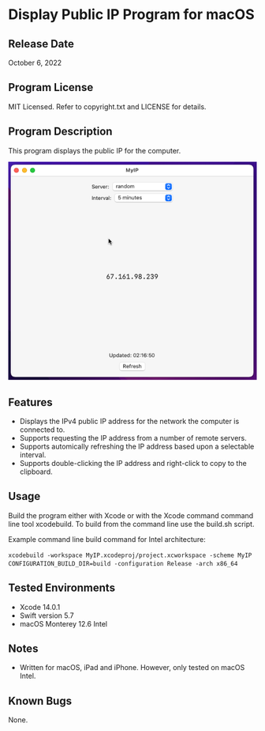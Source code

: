 # Display Public IP Program for macOS

## Release Date
October 6, 2022

## Program License

MIT Licensed. Refer to copyright.txt and LICENSE for details.

## Program Description

This program displays the public IP for the computer.

![Image](screenshot.png)

## Features

 - Displays the IPv4 public IP address for the network the computer is connected to.
 - Supports requesting the IP address from a number of remote servers.
 - Supports automically refreshing the IP address based upon a selectable interval.
 - Supports double-clicking the IP address and right-click to copy to the clipboard.

## Usage

Build the program either with Xcode or with the Xcode command command line tool xcodebuild.
To build from the command line use the build.sh script.

Example command line build command for Intel architecture:

`xcodebuild -workspace MyIP.xcodeproj/project.xcworkspace -scheme MyIP CONFIGURATION_BUILD_DIR=build -configuration Release -arch x86_64`

## Tested Environments
 - Xcode 14.0.1
 - Swift version 5.7
 - macOS Monterey 12.6 Intel

## Notes
 - Written for macOS, iPad and iPhone. However, only tested on macOS Intel.

## Known Bugs
None.
